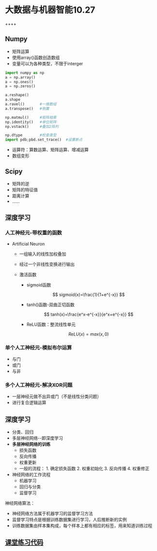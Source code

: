 # 大数据与机器智能10.27

++++

## Numpy

+ 矩阵运算
+ 使用array()函数创造数组
+ 变量可以为各种类型，不限于interger

```python
import numpy as np
a = np.array()
a = np.ones()
a = np.zeros()

a.reshape()
a.shape
a.ravel()		#一维数组
a.transpose()	#倒置

np.matmul()		#矩阵相乘
np.identity()	#单位矩阵
np.vstack()		#叠加2阵列

np.dtype		#检查类型
import pdb;pbd.set_trace()	#设置断点
```

+ 运算符：算数运算、矩阵运算、增减运算
+ 数组变形

## Scipy

+ 矩阵的逆
+ 矩阵的特征值
+ 距离计算
+ ……

## 深度学习

### 人工神经元-带权重的函数

+ Artificial Neuron

  + 一组输入的线性加权叠加

  + 经过一个非线性变换进行输出

  + 激活函数

    + sigmoid函数

    $$
  sigmoid(x)=\frac{1}{1+e^{-x}}
    $$
  
    

    + tanh()函数-双曲正切函数
  
    $$
    tanh(x)=\frac{e^x-e^{-x}}{e^x+e^{-x}}
    $$
    
    
    
    + ReLU函数：整流线性单元
    
    $$
    ReLU(x)=max(x,0)
    $$
    
    

### 单个人工神经元-模拟布尔运算

+ 与门
+ 或门
+ 与非

### 多个人工神经元-解决XOR问题

+ 一层神经元做不出异或门（不是线性分类问题）
+ 进行复合逻辑运算



## 深度学习

+ 分类、回归
+ 多层神经网络--即深度学习
+ **多层神经网络的训练**
  + 损失函数
  + 反向传播
  + 权重更新
  + 一般的流程：
    	1. 确定损失函数
     	2. 权重初始化
     	3. 反向传播
     	4. 权重修正
+ 神经网络的工作流程
  + 机器学习
  + 回归与分类
  + 监督学习

神经网络算法：

+ 神经网络方法属于机器学习的监督学习方法
+ 监督学习特点是根据训练数据集进行学习，人后推断新的实例
+ 训练数据集由样本集构成，每个样本上都有相应的标签，用来知道训练过程

## [课堂练习代码](https://github.com/TATP-233/BDMI-2020A/blob/main/Week6.ipynb)

